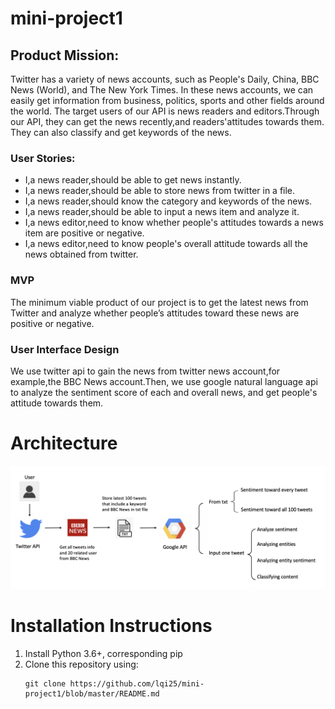 
# mini-project1   

## Product Mission:
Twitter has a variety of news accounts, such as People's Daily, China, BBC News (World), and The New York Times. In these news accounts, we can easily get information from business, politics, sports and other fields around the world. The target users of our API is news readers and editors.Through our API, they can get the news recently,and readers'attitudes towards them. They can also classify and get keywords of the news.   

### User Stories:  
- I,a news reader,should be able to get news instantly.
- I,a news reader,should be able to store news from twitter in a file.
- I,a news reader,should know the category and keywords of the news.
- I,a news reader,should be able to input a news item and analyze it.
- I,a news editor,need to know whether people's attitudes towards a news item are positive or negative.
- I,a news editor,need to know people's overall attitude towards all the news obtained from twitter.   

### MVP
The minimum viable product of our project is to get the latest news from Twitter and analyze whether people’s attitudes toward these news are positive or negative.

### User Interface Design
We use twitter api to gain the news from twitter news account,for example,the BBC News account.Then, we use google natural language api to analyze the sentiment score of each and overall news, and get people's attitude towards them.

# Architecture
<img src="https://github.com/lqi25/mini-project1/blob/master/Screen%20Shot%202019-09-29%20at%208.51.02%20PM.png"/> 

# Installation Instructions
1. Install Python 3.6+, corresponding pip
2. Clone this repository using:
   ```
   git clone https://github.com/lqi25/mini-project1/blob/master/README.md
   ```
